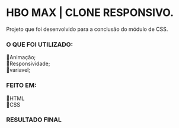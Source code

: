 <img src="">
<h1>HBO MAX | CLONE RESPONSIVO.</h1>

<p>Projeto que foi desenvolvido para a conclusão do módulo de CSS. 

<h3>O QUE FOI UTILIZADO:</h3>
🔷Animação;<br>
🔷Responsividade;<br>
🔷variavel;<br>

<h3>FEITO EM:</h3>
🔵HTML<br>
🔵CSS<br>

<h3>RESULTADO FINAL</h3>

<img src="">
